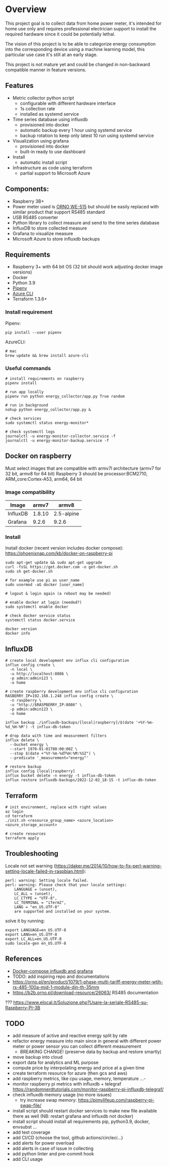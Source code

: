 # Overview
This project goal is to collect data from home power meter, it's intended for home use only and requires professional electrician support to install the required hardware since it could be potentially lethal. 

The vision of this project is to be able to categorize energy consumption into the corresponding device using a machine learning model, this particular use case it's still at an early stage.

This project is not mature yet and could be changed in non-backward compatible manner in feature versions. 

## Features
- Metric collector python script
  - configurable with different hardware interface
  - 1s collection rate
  - installed as systemd service
- Time series database using influxdb
  - provisioned into docker
  - automatic backup every 1 hour using systemd service
  - backup rotation to keep only latest 10 run using systemd service
- Visualization using grafana
  - provisioned into docker
  - built-in ready to use dashboard
- Install
  - automatic install script
- Infrastructure as code using terraform
  - partial support to Microsoft Azure

## Components:
- Raspberry 3B+
- Power meter used is [ORNO WE-515](https://www.partner.orno.pl/manuals/OR-WE-512,514,515_manual_EN.pdf) but should be easily replaced with similar product that support RS485 standard 
- USB RS485 converter
- Python library to collect measure and send to the time series database
- InfluxDB to store collected measure
- Grafana to visualize measure
- Microsoft Azure to store influxdb backups 


## Requirements
- Raspberry 3+ with 64 bit OS (32 bit should work adjusting docker image versions)
- Docker
- Python 3.9
- [Pipenv](https://pipenv.pypa.io/en/latest/)
- [Azure CLI](https://learn.microsoft.com/en-us/cli/azure/install-azure-cli) 
- Terraform 1.3.6+

### Install requirement
Pipenv: 
```
pip install --user pipenv
```

AzureCLI:
```shell
# mac
brew update && brew install azure-cli
```

### Useful commands
```
# install requirements on raspberry
pipenv install

# run app locally
pipenv run python energy_collector/app.py True random

# run in background
nohup python energy_collector/app.py &

# check services
sudo systemctl status energy-monitor*

# check systemctl logs
journalctl -u energy-monitor-collector.service -f
journalctl -u energy-monitor-backup.service -f
```


## Docker on raspberry
Must select images that are compatible with armv7l architecture (armv7 for 32 bit, armv8 for 64 bit)
Raspberry 3 should be processor:BCM2710, ARM_core:Cortex-A53, arm64, 64 bit


### Image compatibility

| Image     | armv7  | armv8      |
| --------- | ------ | ---------- |
| InfluxDB  | 1.8.10 | 2.5-alpine |
| Grafana   | 9.2.6  | 9.2.6      |


### Install
Install docker (recent version includes docker compose): https://phoenixnap.com/kb/docker-on-raspberry-pi
```
sudo apt-get update && sudo apt-get upgrade
curl -fsSL https://get.docker.com -o get-docker.sh
sudo sh get-docker.sh

# for example use pi as user_name
sudo usermod -aG docker [user_name]

# logout & login again (a reboot may be needed)

# enable docker at login (needed?)
sudo systemctl enable docker

# check docker service status
systemctl status docker.service

docker version
docker info
```

## InfluxDB
```
# create local development env influx cli configuration
influx config create \
  -n local \
  -u http://localhost:8086 \
  -p admin:admin123 \
  -o home
  
# create raspberry development env influx cli configuration
RASBERRY_IP=192.168.1.248 influx config create \
  -n raspberry \
  -u "http://$RASPBERRY_IP:8086" \
  -p admin:admin123 \
  -o home
  
influx backup ./influxdb-backups/[local|raspberry]/$(date '+%Y-%m-%d_%H-%M') -t influx-db-token

# drop data with time and measurement filters
influx delete \
  --bucket energy \
  --start 1970-01-01T00:00:00Z \
  --stop $(date +"%Y-%m-%dT%H:%M:%SZ") \
  --predicate '_measurement="energy"'
  
# restore backup
influx config [local|raspberry]
influx bucket delete -n energy -t influx-db-token
influx restore influxdb-backups/2022-12-02_18-15 -t influx-db-token
```

## Terraform
```shell
# init environment, replace with right values
az login
cd terraform 
./init.sh <resource_group_name> <azure_location> <azure_storage_account>

# create resources
terraform apply
```


## Troubleshooting
Locale not set warning (https://daker.me/2014/10/how-to-fix-perl-warning-setting-locale-failed-in-raspbian.html):
```shell
perl: warning: Setting locale failed.
perl: warning: Please check that your locale settings:
	LANGUAGE = (unset),
	LC_ALL = (unset),
	LC_CTYPE = "UTF-8",
	LC_TERMINAL = "iTerm2",
	LANG = "en_US.UTF-8"
    are supported and installed on your system.
```
solve it by running:
```shell
export LANGUAGE=en_US.UTF-8
export LANG=en_US.UTF-8
export LC_ALL=en_US.UTF-8
sudo locale-gen en_US.UTF-8
```

## References
- [Docker-compose influxdb and grafana](https://github.com/jkehres/docker-compose-influxdb-grafana/blob/master/docker-compose.yml)
- TODO: add inspiring repo and documentations
- https://orno.pl/en/product/1079/1-phase-multi-tariff-energy-meter-wtih-rs-485-100a-mid-1-module-din-th-35mm
- https://b2b.orno.pl/download-resource/26063/ RS485 documentation

??? https://www.elocal.it/Soluzione.php?Usare-la-seriale-RS485-su-Raspberry-PI-3B


## TODO
- add measure of active and reactive energy split by rate
- refactor energy measure into main since in general with different power meter or power sensor you can collect different measurement 
  - BREAKING CHANGE! (preserve data by backup and restore smartly)
- move backup into cloud
- export data for analytics and ML purpose
- compute price by interpolating energy and price at a given time
- create terraform resource for azure (then gcs and aws)
- add raspberry metrics, like cpu usage, memory, temperature ...- 
- monitor raspberry pi metrics with influxdb + telegraf https://randomnerdtutorials.com/monitor-raspberry-pi-influxdb-telegraf/
- check influxdb memory usage (no more issues)
  - try increase swap memory: https://pimylifeup.com/raspberry-pi-swap-file/ 
- install script should restart docker services to make new file available there as well (NB: restart grafana and influxdb not docker)
- install script should install all requirements pip, python3.9, docker, envsubst ...
- add test coverage
- add CI/CD (choose the tool, github actions/circleci...)
- add alerts for power overload
- add alerts in case of issue in collecting
- add python linter and pre-commit hook  
- add CLI usage 
 
